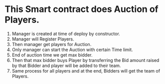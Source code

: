 # This Smart contract does Auction of Players.
1.	Manager is created at time of deploy by constructor.
2.	Manager will Register Players.
3.	Then manager get players for Auction.
4.	Only manager can start the Auction with certain Time limit.
5.	End of auction time we get max bidder.
6.	Then that max bidder buys Player by transferring the Bid amount raised by that Bidder and player will be added to their team.
7.	Same process for all players and at the end, Bidders will get the team of Players.
